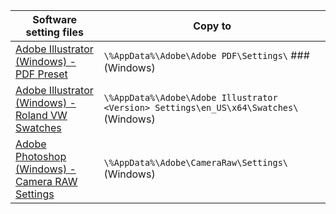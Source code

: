 |Software setting files|Copy to<br>
|---|---|
|[Adobe Illustrator (Windows) - PDF Preset](https://github.com/sergebro/dotfiles/tree/main/adobe-illustrator-pdf-win)|```\%AppData%\Adobe\Adobe PDF\Settings\``` ###(Windows)
|[Adobe Illustrator (Windows) - Roland VW Swatches](https://github.com/sergebro/dotfiles/tree/main/adobe-illustrator-roland-win)|```\%AppData%\Adobe\Adobe Illustrator <Version> Settings\en_US\x64\Swatches\``` (Windows)
|[Adobe Photoshop (Windows) - Camera RAW Settings](https://github.com/sergebro/dotfiles/tree/main/adobe-photoshop-acr-win)|```\%AppData%\Adobe\CameraRaw\Settings\``` (Windows)